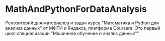 # MathAndPythonForDataAnalysis
Репозиторий для материалов и задач курса "Математика и Python для анализа данных" от МФТИ и Яндекса, платформа Coursera. Это первый цикл специализации "Машинное обучение и анализ данных""
